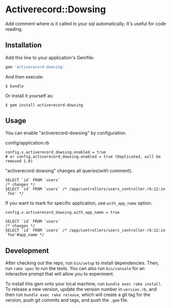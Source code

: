 # Activerecord::Dowsing

Add comment where is it called in your sql automatically. It's useful for code reading.

## Installation

Add this line to your application's Gemfile:

```ruby
gem 'activerecord-dowsing'
```

And then execute:

    $ bundle

Or install it yourself as:

    $ gem install activerecord-dowsing

## Usage

You can enable "activerecord-dowsing" by configuration.

config/application.rb

```
config.x.activerecord_dowsing.enabled = true
# or config.activerecord_dowsing.enabled = true (Deplicated, will be removed 1.0)
```

"activerecord-dowsing" changes all queries(with comment).

```
SELECT `id` FROM `users`
/* changes */
SELECT `id` FROM `users` /* /app/controllers/users_controller.rb:12:in `foo' */
```

If you want to mark for specific application, use `with_app_name` option.

```
config.x.activerecord_dowsing.with_app_name = true
```

```
SELECT `id` FROM `users`
/* changes */
SELECT `id` FROM `users` /* /app/controllers/users_controller.rb:12:in `foo'#app_name */
```

## Development

After checking out the repo, run `bin/setup` to install dependencies. Then, run `rake spec` to run the tests. You can also run `bin/console` for an interactive prompt that will allow you to experiment.

To install this gem onto your local machine, run `bundle exec rake install`. To release a new version, update the version number in `version.rb`, and then run `bundle exec rake release`, which will create a git tag for the version, push git commits and tags, and push the `.gem` file.
